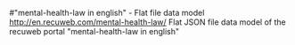 #"mental-health-law in english" - Flat file data model
http://en.recuweb.com/mental-health-law/
Flat JSON file data model of the recuweb portal "mental-health-law in english"
